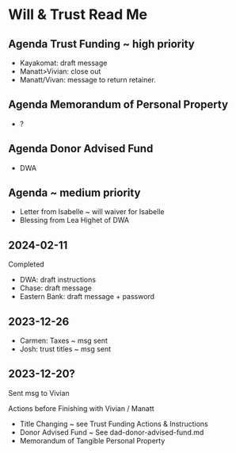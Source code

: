 # Will & Trust Read Me

## Agenda Trust Funding ~ high priority

* Kayakomat: draft message
* Manatt>Vivian: close out
* Manatt/Vivan: message to return retainer.

## Agenda Memorandum of Personal Property

* ?

## Agenda Donor Advised Fund

* DWA

## Agenda ~ medium priority

* Letter from Isabelle ~ will waiver for Isabelle
* Blessing from Lea Highet of DWA

## 2024-02-11

Completed

* DWA: draft instructions
* Chase: draft message
* Eastern Bank: draft message + password

## 2023-12-26

* Carmen: Taxes ~ msg sent
* Josh: trust titles ~ msg sent

## 2023-12-20?

Sent msg to Vivian

Actions before Finishing with Vivian / Manatt

* Title Changing ~ see Trust Funding Actions & Instructions
* Donor Advised Fund ~ See dad-donor-advised-fund.md
* Memorandum of Tangible Personal Property